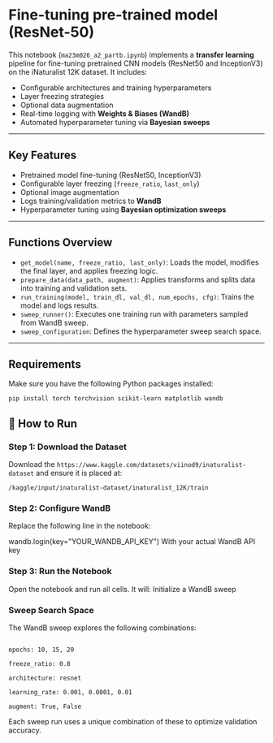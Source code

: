 # Fine-tuning pre-trained model (ResNet-50)

This notebook (`ma23m026_a2_partb.ipynb`) implements a **transfer learning** pipeline for fine-tuning pretrained CNN models (ResNet50 and InceptionV3) on the iNaturalist 12K dataset. It includes:

- Configurable architectures and training hyperparameters
- Layer freezing strategies
- Optional data augmentation
- Real-time logging with **Weights & Biases (WandB)**
- Automated hyperparameter tuning via **Bayesian sweeps**

---

## Key Features

- Pretrained model fine-tuning (ResNet50, InceptionV3)
- Configurable layer freezing (`freeze_ratio`, `last_only`)
- Optional image augmentation
- Logs training/validation metrics to **WandB**
- Hyperparameter tuning using **Bayesian optimization sweeps**

---

## Functions Overview

- `get_model(name, freeze_ratio, last_only)`: Loads the model, modifies the final layer, and applies freezing logic.
- `prepare_data(data_path, augment)`: Applies transforms and splits data into training and validation sets.
- `run_training(model, train_dl, val_dl, num_epochs, cfg)`: Trains the model and logs results.
- `sweep_runner()`: Executes one training run with parameters sampled from WandB sweep.
- `sweep_configuration`: Defines the hyperparameter sweep search space.

---

## Requirements

Make sure you have the following Python packages installed:

```
pip install torch torchvision scikit-learn matplotlib wandb

```
## 🚀 How to Run

### Step 1: Download the Dataset

Download the ```https://www.kaggle.com/datasets/viinod9/inaturalist-dataset```  and ensure it is placed at:

```
/kaggle/input/inaturalist-dataset/inaturalist_12K/train

```

### Step 2: Configure WandB
Replace the following line in the notebook:

wandb.login(key="YOUR_WANDB_API_KEY")
With your actual WandB API key 

### Step 3: Run the Notebook
Open the notebook and run all cells. It will:
Initialize a WandB sweep

### Sweep Search Space
The WandB sweep explores the following combinations:

```

epochs: 10, 15, 20

freeze_ratio: 0.8

architecture: resnet

learning_rate: 0.001, 0.0001, 0.01

augment: True, False

```

Each sweep run uses a unique combination of these to optimize validation accuracy.

